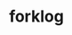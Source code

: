 ---
facebook: https://facebook.com/forklogmedia
linkedin: https://linkedin.com/company/forklogmedia
logohandle: forklogmedia
sort: forklog
title: forklog
twitter: https://x.com/forklogmedia
website: https://forklog.media/
---